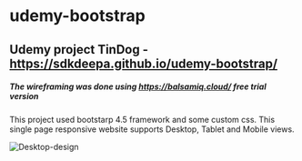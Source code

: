# udemy-bootstrap
## Udemy project TinDog - https://sdkdeepa.github.io/udemy-bootstrap/

##### The wireframing was done using https://balsamiq.cloud/ free trial version

This project used bootstarp 4.5 framework and some custom css. This single page responsive website supports Desktop, Tablet and Mobile views.

![Desktop-design](https://github.com/sdkdeepa/udemy-bootstrap/blob/master/TinDog-wireframe/Screen%20Shot%202020-08-16%20at%201.06.11%20PM.png)

